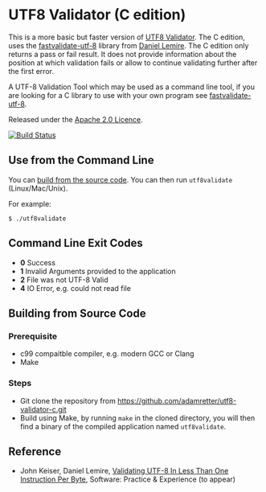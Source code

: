 # UTF8 Validator (C edition)

This is a more basic but faster version of [UTF8 Validator](https://github.com/digital-preservation/utf8-validator). The C edition, uses the [fastvalidate-utf-8](https://github.com/lemire/fastvalidate-utf-8) library from [Daniel Lemire](https://github.com/lemire). The C edition only returns a pass or fail result. It does not provide information about the position at which validation fails or allow to continue validating further after the first error.

A UTF-8 Validation Tool which may be used as a command line tool, if you are looking for a C library to use with your own program see [fastvalidate-utf-8](https://github.com/lemire/fastvalidate-utf-8).

Released under the [Apache 2.0 Licence](https://opensource.org/licenses/Apache-2.0).

[![Build Status](https://travis-ci.org/adametter/utf8-validator-c.png?branch=master)](https://travis-ci.org/adamretter/utf8-validator-c)


## Use from the Command Line
You can [build from the source code](#building-from-source-code). You can then run `utf8validate` (Linux/Mac/Unix).

For example:
```
$ ./utf8validate
```

## Command Line Exit Codes
* **0** Success
* **1** Invalid Arguments provided to the application
* **2** File was not UTF-8 Valid
* **4** IO Error, e.g. could not read file


## Building from Source Code

### Prerequisite

* c99 compaitble compiler, e.g. modern GCC or Clang
* Make

### Steps
* Git clone the repository from https://github.com/adamretter/utf8-validator-c.git
* Build using Make, by running `make` in the cloned directory, you will then find a binary of the compiled application named `utf8validate`.

## Reference


- John Keiser, Daniel Lemire, [Validating UTF-8 In Less Than One Instruction Per Byte](https://arxiv.org/abs/2010.03090), Software: Practice & Experience (to appear)

